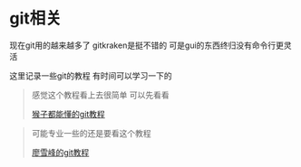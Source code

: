 # git相关

现在git用的越来越多了 gitkraken是挺不错的 可是gui的东西终归没有命令行更灵活

这里记录一些git的教程 有时间可以学习一下的

> 感觉这个教程看上去很简单 可以先看看
> 
> [猴子都能懂的git教程](https://backlog.com/git-tutorial/cn/)

> 可能专业一些的还是要看这个教程
> 
> [廖雪峰的git教程](https://www.liaoxuefeng.com/wiki/0013739516305929606dd18361248578c67b8067c8c017b000)